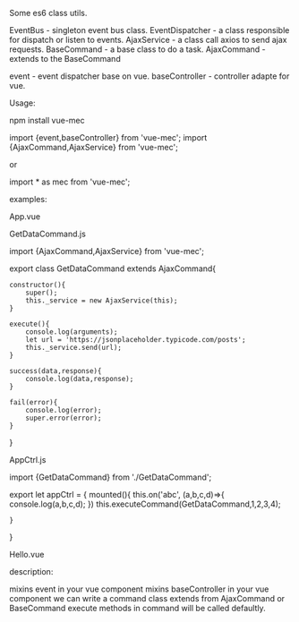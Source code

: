 Some es6 class utils.

EventBus - singleton event bus class.
EventDispatcher - a class responsible for dispatch or listen to events.
AjaxService - a class call axios to send ajax requests.
BaseCommand - a base class to do a task.
AjaxCommand - extends to the BaseCommand

event - event dispatcher base on vue.
baseController - controller adapte for vue.

Usage:

npm install vue-mec

import {event,baseController} from 'vue-mec';
import {AjaxCommand,AjaxService} from 'vue-mec';

or

import * as mec from 'vue-mec';

examples:

App.vue

<script>
    import Hello from './components/Hello'
    import {appCtrl} from './AppCtrl';
    import {event,baseController} from 'vue-mec';
    export default {
        name: 'app',
        mixins:[appCtrl,event,baseController],
        components: {
            Hello
        },
        mounted(){

        }
    }
</script>

GetDataCommand.js

import {AjaxCommand,AjaxService} from 'vue-mec';

export class GetDataCommand extends AjaxCommand{

    constructor(){
        super();
        this._service = new AjaxService(this);
    }

    execute(){
        console.log(arguments);
        let url = 'https://jsonplaceholder.typicode.com/posts';
        this._service.send(url);
    }

    success(data,response){
        console.log(data,response);
    }

    fail(error){
        console.log(error);
        super.error(error);
    }

}

AppCtrl.js

import {GetDataCommand} from './GetDataCommand';

export let appCtrl = {
    mounted(){
        this.on('abc', (a,b,c,d)=>{
            console.log(a,b,c,d);
        })
        this.executeCommand(GetDataCommand,1,2,3,4);

    }
}

Hello.vue

<script>

    import {baseController,event} from 'vue-mec';

    export default {
        name: 'hello',
        mixins:[baseController,event],
        data () {
            return {
            msg: 'Welcome to Your Vue.js App'
            }
        },
        mounted(){
            setTimeout(()=>{
                this.emit('abc', 1,2,3,4);
            },3000)
        }
    }
</script>


description:

mixins event in your vue component
mixins baseController in your vue component
we can write a command class extends from AjaxCommand or BaseCommand
execute methods in command will be called defaultly.